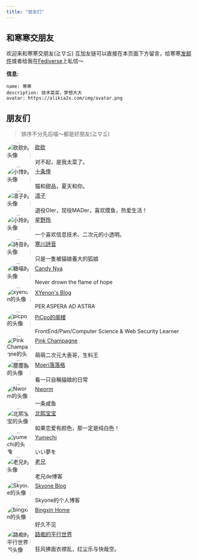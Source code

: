 ```yaml
---
title: "朋友们"
---
```


## 和寒寒交朋友

欢迎来和寒寒交朋友(≧∇≦) 互加友链可以直接在本页面下方留言，给寒寒[发邮件](mailto:contact@alikia2x.com)或者给我在[Fediverse](https://social.a2x.pub/@alikia)上私信～

**信息:**

```text
name: 寒寒
description: 技术菜菜，梦想大大
avatar: https://alikia2x.com/img/avatar.png
```

## 朋友们

> 排序不分先后喵～都是好朋友(≧∇≦)

<style>
.fr{
    display: flex;
    justify-content: center;
    flex-direction: column;
}
.fr-img {
    display: inline;
    width: 4rem;
    border-radius: 100% !important;
}
.fr-box {
    gap: 0.75rem;
    display: flex;
}
</style>

<div class="fr-box">
    <img class="fr-img" src="/img/lakr.jpg" alt="砍砍的头像">
    <div class="fr">
        <a style="margin-bottom: 0.3rem;" href="https://www.qaq.wiki/">砍砍</a>
        <p style="margin-bottom: 0.2rem;">对不起，是我太菜了。</p>
    </div>
</div>

<div class="fr-box">
    <img class="fr-img" src="/img/nanakumo.png" alt="小悻的头像">
    <div class="fr">
        <a style="margin-bottom: 0.3rem;" href="https://nanakumo.github.io/">十条倖</a>
        <p style="margin-bottom: 0.2rem;">猫和甜品，夏天和你。</p>
    </div>
</div>

<div class="fr-box">
    <img class="fr-img" src="/img/rinkko.png" alt="凛子的头像">
    <div class="fr">
        <a style="margin-bottom: 0.3rem;" href="https://blog.rinkko.moe/">凛子</a>
        <p style="margin-bottom: 0.2rem;">退役OIer，现役MADer，喜欢摸鱼，热爱生活！</p>
    </div>
</div>

<div class="fr-box">
    <img class="fr-img" src="/img/bling.jpg" alt="小玲的头像">
    <div class="fr">
        <a style="margin-bottom: 0.3rem;" href="https://blog.bling.moe">星野玲</a>
        <p style="margin-bottom: 0.2rem;">一个喜欢信息技术、二次元的小透明。</p>
    </div>
</div>

<div class="fr-box">
    <img class="fr-img" src="/img/shion.jpg" alt="詩音的头像">
    <div class="fr">
        <a style="margin-bottom: 0.3rem;" href="https://blog.shion-nya.moe/">寒川詩音</a>
        <p style="margin-bottom: 0.2rem;">只是一隻被貓娘養大的狐娘</p>
    </div>
</div>

<div class="fr-box">
    <img class="fr-img" src="/img/candinya.png" alt="糖喵的头像">
    <div class="fr">
        <a style="margin-bottom: 0.3rem;" href="https://candinya.com/">Candy Nya</a>
        <p style="margin-bottom: 0.2rem;">Never drown the flame of hope</p>
    </div>
</div>

<div class="fr-box">
    <img class="fr-img" src="/img/xy.jpg" alt="xyenon的头像">
    <div class="fr">
        <a style="margin-bottom: 0.3rem;" href="https://blog.xyenon.bid/">XYenon's Blog</a>
        <p style="margin-bottom: 0.2rem;">PER ASPERA AD ASTRA</p>
    </div>
</div>

<div class="fr-box">
    <img class="fr-img" src="/img/picpo.jpg" alt="picpo的头像">
    <div class="fr">
        <a style="margin-bottom: 0.3rem;" href="https://picpo.top/">PiCpo的阁楼</a>
        <p style="margin-bottom: 0.2rem;">FrontEnd/Pwn/Computer Science & Web Security Learner</p>
    </div>
</div>

<div class="fr-box">
    <img class="fr-img" src="/img/pinkchampagne.jpg" alt="Pink Champagne的头像">
    <div class="fr">
        <a style="margin-bottom: 0.3rem;" href="https://pinkchampagne.moe/">Pink Champagne</a>
        <p style="margin-bottom: 0.2rem;">萌萌二次元大表哥，生料王</p>
    </div>
</div>

<div class="fr-box">
    <img class="fr-img" src="/img/hokori.png" alt="塵塵醬的头像">
    <div class="fr">
        <a style="margin-bottom: 0.3rem;" href="https://blog.bakalu.site/">Moeri落落格</a>
        <p style="margin-bottom: 0.2rem;">看一只自稱貓娘的日常</p>
    </div>
</div>

<div class="fr-box">
    <img class="fr-img" src="/img/nworm.webp" alt="Nworm的头像">
    <div class="fr">
        <a style="margin-bottom: 0.3rem;" href="https://nworm.icu/">Nworm</a>
        <p style="margin-bottom: 0.2rem;">一条咸鱼</p>
    </div>
</div>

<div class="fr-box">
    <img class="fr-img" src="/img/beixi.jpg" alt="北熙宝宝的头像">
    <div class="fr">
        <a style="margin-bottom: 0.3rem;" href="https://blog.beixibaobao.com/">北熙宝宝</a>
        <p style="margin-bottom: 0.2rem;">如果恋爱有颜色，那一定是纯白色！</p>
    </div>
</div>

<div class="fr-box">
    <img class="fr-img" src="/img/yumechi.jpg" alt="yumechi的头像">
    <div class="fr">
        <a style="margin-bottom: 0.3rem;" href="https://yumechi.jp/">Yumechi</a>
        <p style="margin-bottom: 0.2rem;">いい夢を</p>
    </div>
</div>

<div class="fr-box">
    <img class="fr-img" src="/img/laoxiong.png" alt="老兄的头像">
    <div class="fr">
        <a style="margin-bottom: 0.3rem;" href="https://www.moec.top/">老兄</a>
        <p style="margin-bottom: 0.2rem;">老兄de博客</p>
    </div>
</div>

<div class="fr-box">
    <img class="fr-img" src="/img/Skyone.png" alt="Skyone的头像">
    <div class="fr">
        <a style="margin-bottom: 0.3rem;" href="https://www.skyone.host/">Skyone Blog</a>
        <p style="margin-bottom: 0.2rem;">Skyone的个人博客</p>
    </div>
</div>

<div class="fr-box">
    <img class="fr-img" src="/img/march7th.jpg" alt="bingxin的头像">
    <div class="fr">
        <a style="margin-bottom: 0.3rem;" href="https://blog.byteloid.one/">Bingxin Home</a>
        <p style="margin-bottom: 0.2rem;">好久不见</p>
    </div>
</div>

<div class="fr-box">
    <img class="fr-img" src="/img/misscraft.png" alt="路痴的平行世界的头像">
    <div class="fr">
        <a style="margin-bottom: 0.3rem;" href="https://akaluchi.com/">路痴的平行世界</a>
        <p style="margin-bottom: 0.2rem;">狂风拂面衣襟乱，红尘乐与快哉空。</p>
    </div>
</div>

